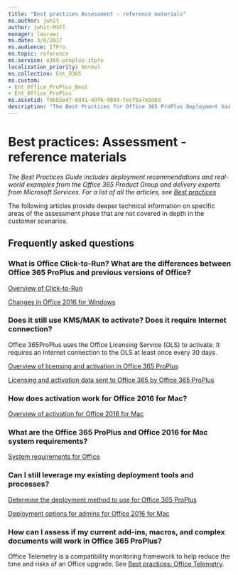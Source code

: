 ```yaml
---
title: "Best practices Assessment - reference materials"
ms.author: jwhit
author: jwhit-MSFT
manager: laurawi
ms.date: 3/8/2017
ms.audience: ITPro
ms.topic: reference
ms.service: o365-proplus-itpro
localization_priority: Normal
ms.collection: Ent_O365
ms.custom:
- Ent_Office_ProPlus_Best
- Ent_Office_ProPlus
ms.assetid: f9bb5ed7-8d41-40fb-9804-fecfba7e5d6d
description: "The Best Practices for Office 365 ProPlus Deployment has been created by a team of subject matter experts from the Office 365 Product Group, Office 365 Product Marketing Group, and delivery experts from Microsoft Services. The recommendations include application discovery, deployment, channel management, and reporting. For a list of all the best practices articles, see Best practices: Recommended deployment scenarios."
---
```


# Best practices: Assessment - reference materials

*The Best Practices Guide includes deployment recommendations and real-world examples from the Office 365 Product Group and delivery experts from Microsoft Services. For a list of all the articles, see [Best practices](best-practices.md)* 
  
The following articles provide deeper technical information on specific areas of the assessment phase that are not covered in depth in the customer scenarios.
  
## Frequently asked questions

### What is Office Click-to-Run? What are the differences between Office 365 ProPlus and previous versions of Office?

[Overview of Click-to-Run](https://technet.microsoft.com/en-us/library/jj219427.aspx)
  
[Changes in Office 2016 for Windows](https://technet.microsoft.com/en-us/library/mt715497%28v=office.16%29.aspx)
  
### Does it still use KMS/MAK to activate? Does it require Internet connection?

Office 365ProPlus uses the Office Licensing Service (OLS) to activate. It requires an Internet connection to the OLS at least once every 30 days.
  
[Overview of licensing and activation in Office 365 ProPlus](https://technet.microsoft.com/en-us/library/gg982959.aspx)
  
[Licensing and activation data sent to Office 365 by Office 365 ProPlus](https://technet.microsoft.com/en-us/library/dn308544.aspx)
  
### How does activation work for Office 2016 for Mac?

[Overview of activation for Office 2016 for Mac](https://technet.microsoft.com/en-us/library/mt346043%28v=office.16%29.aspx)
  
### What are the Office 365 ProPlus and Office 2016 for Mac system requirements?

[System requirements for Office](https://products.office.com/en-US/office-system-requirements)
  
### Can I still leverage my existing deployment tools and processes?

[Determine the deployment method to use for Office 365 ProPlus](https://technet.microsoft.com/en-us/library/gg998766.aspx)
  
[Deployment options for admins for Office 2016 for Mac](https://technet.microsoft.com/en-us/library/jj984157%28v=office.16%29.aspx)
  
### How can I assess if my current add-ins, macros, and complex documents will work in Office 365 ProPlus?

Office Telemetry is a compatibility monitoring framework to help reduce the time and risks of an Office upgrade. See [Best practices: Office Telemetry](best-practices-office-telemetry.md).
    

